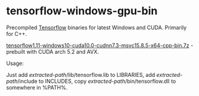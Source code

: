 # tensorflow-windows-gpu-bin
Precompiled [Tensorflow](https://github.com/tensorflow/tensorflow) binaries for latest Windows and CUDA. Primarily for C++.

[tensorflow1.11-windows10-cuda10.0-cudnn7.3-msvc15.8.5-x64-cpp-bin.7z](tensorflow1.11-windows10-cuda10.0-cudnn7.3-msvc15.8.5-x64-cpp-bin.7z) - prebuilt with CUDA arch 5.2 and AVX.

Usage:

Just add <i>extracted-path</i>/lib/tensorflow.lib to LIBRARIES, add <i>extracted-path</i>/include to INCLUDES, copy <i>extracted-path</i>/bin/tensorflow.dll to somewhere in %PATH%. 
